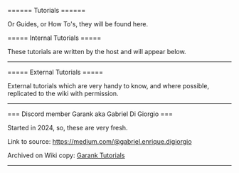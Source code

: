 ====== Tutorials ======

Or Guides, or How To's, they will be found here.

===== Internal Tutorials =====

These tutorials are written by the host and will appear below.

----

===== External Tutorials =====

External tutorials which are very handy to know, and where possible, replicated to the wiki with permission.

----

=== Discord member Garank aka Gabriel Di Giorgio ===

Started in 2024, so, these are very fresh.

Link to source: https://medium.com/@gabriel.enrique.digiorgio

Archived on Wiki copy: [Garank Tutorials](../tutorials/garank.md)


----

